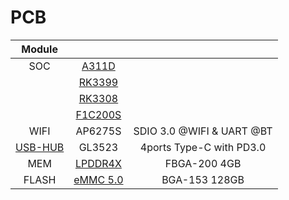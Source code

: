 # PCB

| Module | | |
| :-: | :-: | :-: |
| SOC | [A311D](/SOC/A311D) |  |
|     | [RK3399](/SOC/RK3399) |  |
|     | [RK3308](/SOC/RK3399) |  |
|     | [F1C200S](/SOC/F1C200S) |  |
| WIFI | AP6275S | SDIO 3.0 @WIFI & UART @BT |
| [USB-HUB](/USB-HUB) | GL3523 | 4ports Type-C with PD3.0 |
| MEM | [LPDDR4X](/LPDDR4X) | FBGA-200 4GB |
| FLASH | [eMMC 5.0](/eMMC) | BGA-153 128GB |

